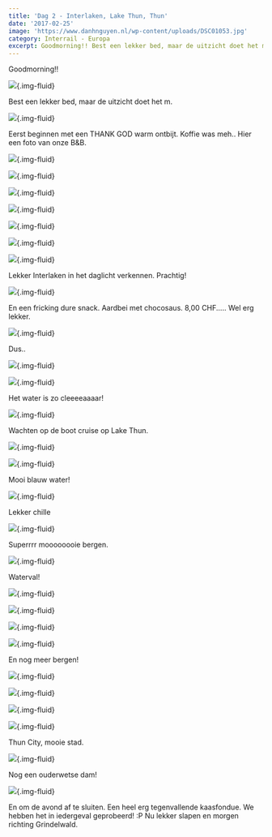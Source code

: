 ```yaml
---
title: 'Dag 2 - Interlaken, Lake Thun, Thun'
date: '2017-02-25'
image: 'https://www.danhnguyen.nl/wp-content/uploads/DSC01053.jpg'
category: Interrail - Europa
excerpt: Goodmorning!! Best een lekker bed, maar de uitzicht doet het m...
---
```


Goodmorning!!

![](https://www.danhnguyen.nl/wp-content/uploads/DSC01044-700x394.jpg){.img-fluid}

Best een lekker bed, maar de uitzicht doet het m.

![](https://www.danhnguyen.nl/wp-content/uploads/20170225_0811062-700x394.jpg){.img-fluid}

Eerst beginnen met een THANK GOD warm ontbijt. Koffie was meh..
Hier een foto van onze B&B.

![](https://www.danhnguyen.nl/wp-content/uploads/DSC01045-1-700x394.jpg){.img-fluid}

![](https://www.danhnguyen.nl/wp-content/uploads/DSC01046-700x394.jpg){.img-fluid}

![](https://www.danhnguyen.nl/wp-content/uploads/DSC01050-700x394.jpg){.img-fluid}

![](https://www.danhnguyen.nl/wp-content/uploads/DSC01053-700x394.jpg){.img-fluid}

![](https://www.danhnguyen.nl/wp-content/uploads/DSC01058-700x394.jpg){.img-fluid}

![](https://www.danhnguyen.nl/wp-content/uploads/DSC01070-700x394.jpg){.img-fluid}

![](https://www.danhnguyen.nl/wp-content/uploads/DSC01076-700x394.jpg){.img-fluid}

Lekker Interlaken in het daglicht verkennen. Prachtig!

![](https://www.danhnguyen.nl/wp-content/uploads/DSC01092-700x394.jpg){.img-fluid}

En een fricking dure snack. Aardbei met chocosaus. 8,00 CHF..... Wel erg lekker.

![](https://www.danhnguyen.nl/wp-content/uploads/DSC01097-700x394.jpg){.img-fluid}

Dus..

![](https://www.danhnguyen.nl/wp-content/uploads/DSC01054-700x394.jpg){.img-fluid}

![](https://www.danhnguyen.nl/wp-content/uploads/DSC01078-700x394.jpg){.img-fluid}

Het water is zo cleeeeaaaar!

![](https://www.danhnguyen.nl/wp-content/uploads/DSC01104-700x394.jpg){.img-fluid}

Wachten op de boot cruise op Lake Thun.

![](https://www.danhnguyen.nl/wp-content/uploads/DSC01120-700x394.jpg){.img-fluid}

![](https://www.danhnguyen.nl/wp-content/uploads/DSC01136-700x394.jpg){.img-fluid}

Mooi blauw water!

![](https://www.danhnguyen.nl/wp-content/uploads/DSC01128-700x394.jpg){.img-fluid}

Lekker chille

![](https://www.danhnguyen.nl/wp-content/uploads/DSC01131-700x394.jpg){.img-fluid}

Superrrr moooooooie bergen.

![](https://www.danhnguyen.nl/wp-content/uploads/DSC01141-700x394.jpg){.img-fluid}

Waterval!

![](https://www.danhnguyen.nl/wp-content/uploads/DSC01164-700x394.jpg){.img-fluid}

![](https://www.danhnguyen.nl/wp-content/uploads/DSC01168-700x394.jpg){.img-fluid}

![](https://www.danhnguyen.nl/wp-content/uploads/DSC01174-700x394.jpg){.img-fluid}

![](https://www.danhnguyen.nl/wp-content/uploads/DSC01189-700x394.jpg){.img-fluid}

En nog meer bergen!

![](https://www.danhnguyen.nl/wp-content/uploads/DSC01222-700x394.jpg){.img-fluid}

![](https://www.danhnguyen.nl/wp-content/uploads/DSC01210-700x394.jpg){.img-fluid}

![](https://www.danhnguyen.nl/wp-content/uploads/DSC01218-700x394.jpg){.img-fluid}

![](https://www.danhnguyen.nl/wp-content/uploads/DSC01248-700x394.jpg){.img-fluid}

Thun City, mooie stad.

![](https://www.danhnguyen.nl/wp-content/uploads/DSC01212-700x394.jpg){.img-fluid}

Nog een ouderwetse dam!

![](https://www.danhnguyen.nl/wp-content/uploads/20170225_194851-700x394.jpg){.img-fluid}

En om de avond af te sluiten. Een heel erg tegenvallende kaasfondue. We hebben het in iedergeval geprobeerd! :P
Nu lekker slapen en morgen richting Grindelwald.
